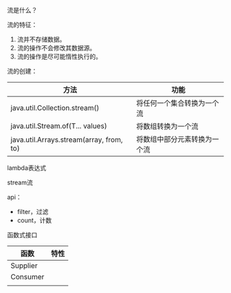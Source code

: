 流是什么？



流的特征：

1. 流并不存储数据。
2. 流的操作不会修改其数据源。
3. 流的操作是尽可能惰性执行的。



流的创建：

| 方法                                     | 功能                         |
| ---------------------------------------- | ---------------------------- |
| java.util.Collection.stream()            | 将任何一个集合转换为一个流   |
| java.util.Stream.of(T... values)         | 将数组转换为一个流           |
| java.util.Arrays.stream(array, from, to) | 将数组中部分元素转换为一个流 |



lambda表达式

stream流



api：

- filter，过滤
- count，计数



函数式接口

| 函数     | 特性 |
| -------- | ---- |
| Supplier |      |
| Consumer |      |
|          |      |

